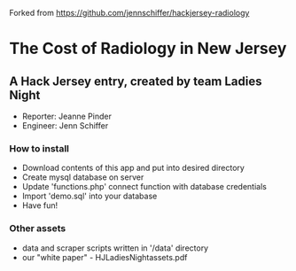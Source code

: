 Forked from https://github.com/jennschiffer/hackjersey-radiology
# The Cost of Radiology in New Jersey

## A Hack Jersey entry, created by team Ladies Night

* Reporter: Jeanne Pinder
* Engineer: Jenn Schiffer

### How to install

* Download contents of this app and put into desired directory
* Create mysql database on server
* Update 'functions.php' connect function with database credentials
* Import 'demo.sql' into your database
* Have fun!

### Other assets

* data and scraper scripts written in '/data' directory
* our "white paper" - HJLadiesNightassets.pdf